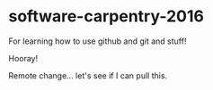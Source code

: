 # software-carpentry-2016
For learning how to use github and git and stuff!

Hooray!

Remote change... let's see if I can pull this.
